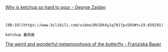 [Why is ketchup so hard to pour - George Zaidan](https://www.bilibili.com/video/BV1Dk4y1q781?p=505)

```ad-note


[00:19](https://www.bilibili.com/video/BV1Dk4y1q781?p=505#t=19.659291)

ketchup 蕃茄酱

```

[The weird and wonderful metamorphosis of the butterfly - Franziska Bauer](https://www.bilibili.com/video/BV1Dk4y1q781?p=506)